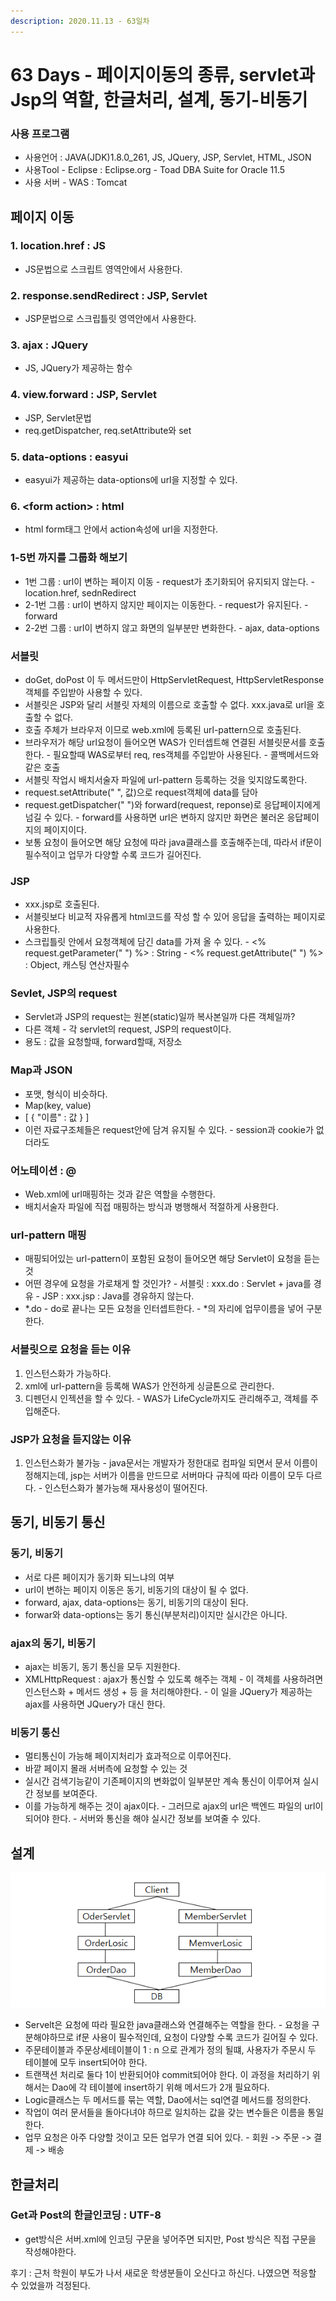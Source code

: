 ```yaml
---
description: 2020.11.13 - 63일차
---
```


# 63 Days - 페이지이동의 종류, servlet과 Jsp의 역할, 한글처리, 설계, 동기-비동기

### 사용 프로그램

* 사용언어 : JAVA\(JDK\)1.8.0\_261, JS, JQuery, JSP, Servlet, HTML, JSON
* 사용Tool  - Eclipse : Eclipse.org - Toad DBA Suite for Oracle 11.5
* 사용 서버 - WAS : Tomcat

## 페이지 이동

### 1. location.href : JS

* JS문법으로 스크립트 영역안에서 사용한다.

### 2. response.sendRedirect : JSP, Servlet

* JSP문법으로 스크립틀릿 영역안에서 사용한다.

### 3. ajax : JQuery

* JS, JQuery가 제공하는 함수

### 4. view.forward : JSP, Servlet

* JSP, Servlet문법
* req.getDispatcher, req.setAttribute와 set

### 5. data-options : easyui

* easyui가 제공하는 data-options에 url을 지정할 수 있다.

### 6. &lt;form action&gt; : html

* html form태그 안에서 action속성에 url을 지정한다.

### 1-5번 까지를 그룹화 해보기

* 1번 그룹 : url이 변하는 페이지 이동 - request가 초기화되어 유지되지 않는다. - location.href, sednRedirect
* 2-1번 그룹 : url이 변하지 않지만 페이지는 이동한다. - request가 유지된다. - forward
* 2-2번 그룹 : url이 변하지 않고 화면의 일부분만 변화한다. - ajax, data-options

### 서블릿

* doGet, doPost 이 두 메서드만이 HttpServletRequest, HttpServletResponse객체를 주입받아 사용할 수 있다.
* 서블릿은 JSP와 달리 서블릿 자체의 이름으로 호출할 수 없다. xxx.java로 url을 호출할 수 없다.
* 호출 주체가 브라우저 이므로 web.xml에 등록된 url-pattern으로 호출된다.
* 브라우저가 해당 url요청이 들어오면 WAS가 인터셉트해 연결된 서블릿문서를 호출한다. - 필요할때 WAS로부터 req, res객체를 주입받아 사용된다. - 콜백메서드와 같은 호출
* 서블릿 작업시 배치서술자 파일에 url-pattern 등록하는 것을 잊지않도록한다.
* request.setAttribute\(" ", 값\)으로 request객체에 data를 담아
* request.getDispatcher\(" "\)와 forward\(request, reponse\)로 응답페이지에게 넘길 수 있다. - forward를 사용하면 url은 변하지 않지만 화면은 불러온 응답페이지의 페이지이다.
* 보통 요청이 들어오면 해당 요청에 따라 java클래스를 호출해주는데, 따라서 if문이 필수적이고 업무가 다양할 수록 코드가 길어진다.

### JSP

* xxx.jsp로 호출된다.
* 서블릿보다 비교적 자유롭게 html코드를 작성 할 수 있어 응답을 출력하는 페이지로 사용한다.
* 스크립틀릿 안에서 요청객체에 담긴 data를 가져 올 수 있다. - &lt;% request.getParameter\(" "\) %&gt; : String - &lt;% request.getAttribute\(" "\) %&gt; : Object, 캐스팅 연산자필수

### Sevlet, JSP의 request

* Servlet과 JSP의 request는 원본\(static\)일까 복사본일까 다른 객체일까?
* 다른 객체 - 각 servlet의 request, JSP의 request이다.
* 용도 : 값을 요청할때, forward할때, 저장소

### Map과 JSON

* 포맷, 형식이 비슷하다.
* Map\(key, value\)
* \[ { "이름" : 값 } \]
* 이런 자료구조체들은 request안에 담겨 유지될 수 있다. - session과 cookie가 없더라도

### 어노테이션 : @

* Web.xml에 url매핑하는 것과 같은 역할을 수행한다.
* 배치서술자 파일에 직접 매핑하는 방식과 병행해서 적절하게 사용한다.

### url-pattern 매핑

* 매핑되어있는 url-pattern이 포함된 요청이 들어오면 해당 Servlet이 요청을 듣는 것
* 어떤 경우에 요청을 가로채게 할 것인가? - 서블릿 : xxx.do : Servlet + java를 경유 - JSP      : xxx.jsp : Java를 경유하지 않는다.
* \*.do  - do로 끝나는 모든 요청을 인터셉트한다. - \*의 자리에 업무이름을 넣어 구분한다.

### 서블릿으로 요청을 듣는 이유

1. 인스턴스화가 가능하다.
2. xml에 url-pattern을 등록해 WAS가 안전하게 싱글톤으로 관리한다.
3. 디펜던시 인젝션을 할 수 있다. - WAS가 LifeCycle까지도 관리해주고, 객체를 주입해준다.

### JSP가 요청을 듣지않는 이유

1. 인스턴스화가 불가능 - java문서는 개발자가 정한대로 컴파일 되면서 문서 이름이 정해지는데, jsp는 서버가 이름을 만드므로 서버마다 규칙에 따라 이름이 모두 다르다. - 인스턴스화가 불가능해 재사용성이 떨어진다.

## 동기, 비동기 통신

### 동기, 비동기

* 서로 다른 페이지가 동기화 되느냐의 여부
* url이 변하는 페이지 이동은 동기, 비동기의 대상이 될 수 없다.
* forward, ajax, data-options는 동기, 비동기의 대상이 된다.
* forwar와 data-options는 동기 통신\(부분처리\)이지만 실시간은 아니다.

### ajax의 동기, 비동기

* ajax는 비동기, 동기 통신을 모두 지원한다.
* XMLHttpRequest : ajax가 통신할 수 있도록 해주는 객체 - 이 객체를 사용하려면 인스턴스화 + 메서드 생성 + 등 을 처리해야한다. - 이 일을 JQuery가 제공하는 ajax를 사용하면 JQuery가 대신 한다.

### 비동기 통신

* 멀티통신이 가능해 페이지처리가 효과적으로 이루어진다.
* 바깥 페이지 몰래 서버측에 요청할 수 있는 것
* 실시간 검색기능같이 기존페이지의 변화없이 일부분만 계속 통신이 이루어져 실시간 정보를 보여준다.
* 이를 가능하게 해주는 것이 ajax이다. - 그러므로 ajax의 url은 백엔드 파일의 url이 되어야 한다.  - 서버와 통신을 해야 실시간 정보를 보여줄 수 있다.

## 설계

![&#xC608;&#xC2DC;](../../../.gitbook/assets/1%20%2866%29.png)

* Servelt은 요청에 따라 필요한 java클래스와 연결해주는 역할을 한다. - 요청을 구분해야하므로 if문 사용이 필수적인데, 요청이 다양할 수록 코드가 길어질 수 있다.
* 주문테이블과 주문상세테이블이 1 : n 으로 관계가 정의 될떄, 사용자가 주문시 두 테이블에 모두 insert되어야 한다. 
* 트랜잭션 처리로 둘다 1이 반환되어야 commit되어야 한다. 이 과정을 처리하기 위해서는 Dao에 각 테이블에 insert하기 위해 메서드가 2개 필요하다.
* Logic클래스는 두 메서드를 묶는 역할, Dao에서는 sql연결 메서드를 정의한다.
* 작업이 여러 문서들을 돌아다녀야 하므로 일치하는 값을 갖는 변수들은 이름을 통일한다. 
* 업무 요청은 아주 다양할 것이고 모든 업무가 연결 되어 있다. - 회원 -&gt; 주문 -&gt; 결제 -&gt; 배송

## 한글처리

### Get과 Post의 한글인코딩 : UTF-8

* get방식은 서버.xml에 인코딩 구문을 넣어주면 되지만, Post 방식은 직접 구문을 작성해야한다.

후기 : 근처 학원이 부도가 나서 새로운 학생분들이 오신다고 하신다. 나였으면 적응할 수 있었을까 걱정된다.

